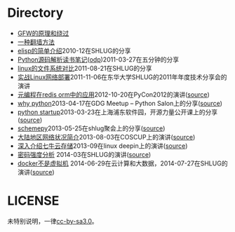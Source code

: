 # Directory

* [GFW的原理和绕过](http://xuzhixiang.u.qiniudn.com/slides/GFW.pdf)
* [一种翻墙方法](http://xuzhixiang.u.qiniudn.com/slides/one_way_cross_gfw.pdf)
* [elisp的简单介绍](http://xuzhixiang.u.qiniudn.com/slides/elisp.pdf)2010-12在SHLUG的分享
* [Python源码解析读书笔记](http://xuzhixiang.u.qiniudn.com/slides/python_source.pdf)([odp](http://xuzhixiang.u.qiniudn.com/slides/python_source.odp))2011-03-27在五分钟的分享
* [linux的文件系统对比](http://xuzhixiang.u.qiniudn.com/slides/linux_fs.pdf)2011-08-21在SHLUG的分享
* [实战Linux网络部署](Linux_on_net.pdf)2011-11-06在东华大学SHLUG的2011年年度技术分享会的演讲
* [元编程在redis orm中的应用](http://xuzhixiang.u.qiniudn.com/slides/meta.html)2012-10-20在PyCon2012的演讲([source](meta.md))
* [why python](http://xuzhixiang.u.qiniudn.com/slides/why_python.html)2013-04-17在GDG Meetup – Python Salon上的分享([source](why_python.md))
* [python startup](http://xuzhixiang.u.qiniudn.com/slides/python-startup.html)2013-03-23在上海浦东软件园，开源力量公开课上的分享([source](python-startup.md))
* [schemepy](http://xuzhixiang.u.qiniudn.com/slides/schemepy.html)2013-05-25在shlug聚会上的分享([source](schemepy.md))
* [大陆地区网络状况简介](http://xuzhixiang.u.qiniudn.com/slides/chinanet/chinanet.html)2013-08-03在COSCUP上的演讲([source](chinanet/chinanet.md))
* [深入介绍七牛云存储](http://xuzhixiang.u.qiniudn.com/slides/qiniu_deepin.html)2013-09在linux deepin上的演讲([source](qiniu_deepin.md))
* [密码强度分析](http://xuzhixiang.u.qiniudn.com/slides/passwd.html) 2014-03在SHLUG的演讲([source](passwd.md))
* [docker不是虚拟机](http://xuzhixiang.u.qiniudn.com/slides/docker.html) 2014-06-29在云计算和大数据，2014-07-27在SHLUG的演讲([source](docker.md))

# LICENSE

未特别说明，一律[cc-by-sa3.0](https://creativecommons.org/licenses/by-sa/3.0/us/)。
